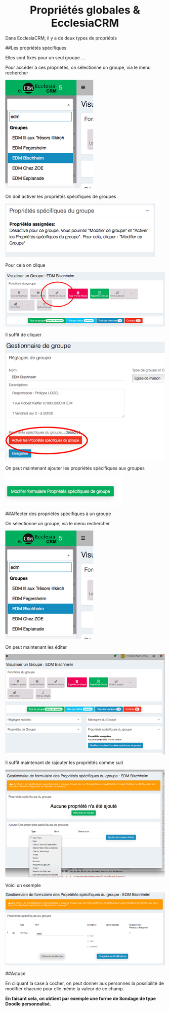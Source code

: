 # <center><big>Propriétés globales & Ecclesia**CRM** </big></center>

Dans EcclesiaCRM, il y a de deux types de propriétés

##Les propriétés spécifiques

Elles sont fixés pour un seul groupe ...

Pour accéder à ces propriétés, on sélectionne un groupe, via le menu rechercher

![Screenshot](../../../../img/group/admin/searchGroup.png)

On doit activer les propriétés spécifiques de groupes

![Screenshot](../../../../img/group/admin/specificPropsSettings1.png)

Pour cela on clique

![Screenshot](../../../../img/group/admin/specificPropsSettings2.png)

Il suffit de cliquer 

![Screenshot](../../../../img/group/admin/specificPropsSettings3.png)

On peut maintenant ajouter les propriétés spécifiques aux groupes

![Screenshot](../../../../img/group/admin/specificPropsSettings4.png)

##Affecter des propriétés spécifiques à un groupe

On sélectionne un groupe, via le menu rechercher

![Screenshot](../../../../img/group/admin/searchGroup.png)

On peut maintenant les éditer

![Screenshot](../../../../img/group/admin/specificPropsSettings6.png)

Il suffit maintenant de rajouter les propriétés comme suit

![Screenshot](../../../../img/group/admin/specificPropsSettings5.png)

Voici un exemple

![Screenshot](../../../../img/group/admin/specificPropsSettings7.png)

##Astuce

En cliquant la case à cocher, on peut donner aux personnes la possibilité de modifier chacune pour elle même la valeur de ce champ.

**En faisant cela, on obtient par exemple une forme de Sondage de type Doodle personnalisé.**
